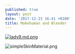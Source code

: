 ```yaml
---
published: true
layout: post
date: '2017-12-23 16:41 +0100'
title: Makehuman and Blender
---
```

[![lady9.md.png](https://cdn.scrot.moe/images/2017/12/23/lady9.md.png)](https://cdn.scrot.moe/images/2017/12/23/lady9.png)

![simpleSkinMaterial.png]({{site.baseurl}}/media/simpleSkinMaterial.png)

